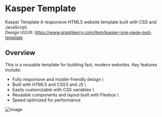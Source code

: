 # Kasper Template
Kasper Template A responsive HTML5 website template built with CSS and JavaScript. \
Design UI/UX: https://www.graphberry.com/item/kasper-one-page-psd-template


## Overview
This is a reusable template for building fast, modern websites. Key features include:

- Fully responsive and mobile-friendly design \
- Built with HTML5 and CSS3 and JS \
- Easily customizable with CSS variables \
- Reusable components and layout built with Flexbox \
- Speed optimized for performance


![image](https://github.com/babdellghani/Template4-HTML-CSS/assets/143917624/1ad979e8-27de-44d9-9451-5c143f2e5cac)
